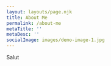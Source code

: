```yaml
---
layout: layouts/page.njk
title: About Me
permalink: /about-me
metaTitle: ''
metaDesc: ''
socialImage: images/demo-image-1.jpg
---
```

Salut
